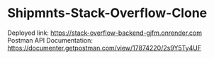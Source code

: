 # Shipmnts-Stack-Overflow-Clone
Deployed link: <a>https://stack-overflow-backend-gjfm.onrender.com</a>
<br>
Postman API Documentation: <a>https://documenter.getpostman.com/view/17874220/2s9Y5Ty4UF</a>
